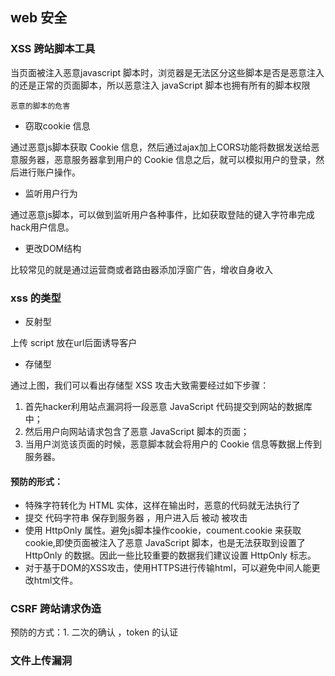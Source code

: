 ## web 安全

###  XSS  跨站脚本工具
 
 当页面被注入恶意javascript 脚本时，浏览器是无法区分这些脚本是否是恶意注入的还是正常的页面脚本，所以恶意注入 javaScript 脚本也拥有所有的脚本权限
 
    恶意的脚本的危害
    
+ 窃取cookie 信息 

通过恶意js脚本获取 Cookie 信息，然后通过ajax加上CORS功能将数据发送给恶意服务器，恶意服务器拿到用户的 Cookie 信息之后，就可以模拟用户的登录，然后进行账户操作。
+ 监听用户行为
 
通过恶意js脚本，可以做到监听用户各种事件，比如获取登陆的键入字符串完成hack用户信息。

+ 更改DOM结构

比较常见的就是通过运营商或者路由器添加浮窗广告，增收自身收入
 
 

###  xss 的类型

+ 反射型
 
 上传 script 放在url后面诱导客户
 
 + 存储型

通过上图，我们可以看出存储型 XSS 攻击大致需要经过如下步骤：

1. 首先hacker利用站点漏洞将一段恶意 JavaScript 代码提交到网站的数据库中；
2. 然后用户向网站请求包含了恶意 JavaScript 脚本的页面；
3. 当用户浏览该页面的时候，恶意脚本就会将用户的 Cookie 信息等数据上传到服务器。


 
 #### 预防的形式： 
  
  * 特殊字符转化为 HTML 实体，这样在输出时，恶意的代码就无法执行了
  *  提交 代码字符串 保存到服务器 ，用户进入后 被动 被攻击
  * 使用 HttpOnly 属性。避免js脚本操作cookie，coument.cookie 来获取 cookie,即使页面被注入了恶意 JavaScript 脚本，也是无法获取到设置了 HttpOnly 的数据。因此一些比较重要的数据我们建议设置 HttpOnly 标志。
  * 对于基于DOM的XSS攻击，使用HTTPS进行传输html，可以避免中间人能更改html文件。
  
  ### CSRF 跨站请求伪造
  
  预防的方式：1. 二次的确认 ，token 的认证
  


###  文件上传漏洞
